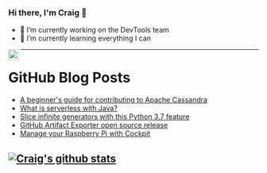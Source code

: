 ### Hi there, I'm Craig 👋

<!--
**CraigTeelFugro/CraigTeelFugro** is a ✨ _special_ ✨ repository because its `README.md` (this file) appears on your GitHub profile.

Here are some ideas to get you started:
-->

- 🔭 I’m currently working on the DevTools team
- 🌱 I’m currently learning everything I can

[<img align="left" alt="Craig Teel | LinkedIn" width="22px" src="https://cdn.jsdelivr.net/npm/simple-icons@v3/icons/linkedin.svg" />][linkedin]

---

# GitHub Blog Posts

<!-- BLOG-POST-LIST:START -->
- [A beginner&#039;s guide for contributing to Apache Cassandra](https://opensource.com/article/21/5/apache-cassandra)
- [What is serverless with Java?](https://opensource.com/article/21/5/what-serverless-java)
- [Slice infinite generators with this Python 3.7 feature](https://opensource.com/article/21/5/python-37-features)
- [GitHub Artifact Exporter open source release](https://github.blog/2021-05-18-github-artifact-exporter-open-source-release/)
- [Manage your Raspberry Pi with Cockpit](https://opensource.com/article/21/5/raspberry-pi-cockpit)
<!-- BLOG-POST-LIST:END -->

## [![Craig's github stats](https://github-readme-stats.vercel.app/api?username=craigteelfugro)](https://github.com/anuraghazra/github-readme-stats)


[linkedin]: https://linkedin.com/in/craig-teel-b8786771
